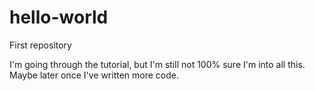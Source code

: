 # hello-world
First repository

I'm going through the tutorial, but I'm still not 100% sure I'm into all this.  Maybe later once I've written more code. 
